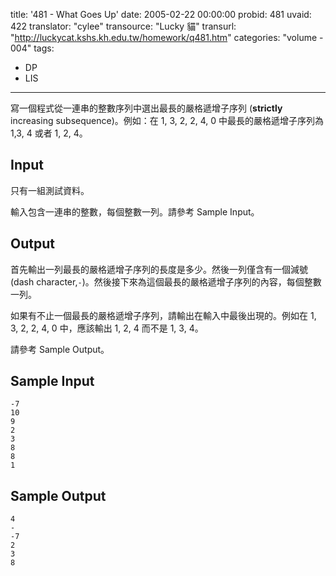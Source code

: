 title: '481 - What Goes Up'
date: 2005-02-22 00:00:00
probid: 481
uvaid: 422
translator: "cylee"
transource: "Lucky 貓"
transurl: "http://luckycat.kshs.kh.edu.tw/homework/q481.htm"
categories: "volume - 004"
tags:
- DP
- LIS
---

寫一個程式從一連串的整數序列中選出最長的嚴格遞增子序列 (**strictly** increasing subsequence)。例如：在 1, 3, 2, 2, 4, 0 中最長的嚴格遞增子序列為 1,3, 4 或者 1, 2, 4。

## Input ##

只有一組測試資料。

輸入包含一連串的整數，每個整數一列。請參考 Sample Input。

## Output ##

首先輸出一列最長的嚴格遞增子序列的長度是多少。然後一列僅含有一個減號 (dash character,`-`)。然後接下來為這個最長的嚴格遞增子序列的內容，每個整數一列。

如果有不止一個最長的嚴格遞增子序列，請輸出在輸入中最後出現的。例如在 1, 3, 2, 2, 4, 0 中，應該輸出 1, 2, 4 而不是 1, 3, 4。

請參考 Sample Output。

## Sample Input ##

	-7
	10
	9
	2
	3
	8
	8
	1

## Sample Output ##

	4
	-
	-7
	2
	3
	8